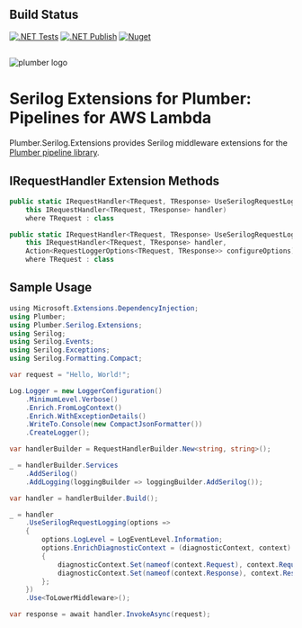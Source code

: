 ## Build Status
[![.NET Tests](https://github.com/marklauter/plumber.serilog.extensions/actions/workflows/dotnet.tests.yml/badge.svg)](https://github.com/marklauter/plumber.serilog.extensions/actions/workflows/dotnet.tests.yml)
[![.NET Publish](https://github.com/marklauter/plumber.serilog.extensions/actions/workflows/dotnet.publish.yml/badge.svg?event=release)](https://github.com/marklauter/plumber.serilog.extensions/actions/workflows/dotnet.publish.yml)
[![Nuget](https://img.shields.io/badge/Nuget-v1.1.1-blue)](https://www.nuget.org/packages/MSL.Plumber.Serilog.Extensions/)

##
![plumber logo](https://raw.githubusercontent.com/marklauter/plumber/main/images/plumber.png)

# Serilog Extensions for Plumber: Pipelines for AWS Lambda
Plumber.Serilog.Extensions provides Serilog middleware extensions for the [Plumber pipeline library](https://github.com/marklauter/plumber).

## IRequestHandler Extension Methods
```csharp
public static IRequestHandler<TRequest, TResponse> UseSerilogRequestLogging<TRequest, TResponse>(
    this IRequestHandler<TRequest, TResponse> handler)
    where TRequest : class
```

```csharp
public static IRequestHandler<TRequest, TResponse> UseSerilogRequestLogging<TRequest, TResponse>(
    this IRequestHandler<TRequest, TResponse> handler,
    Action<RequestLoggerOptions<TRequest, TResponse>> configureOptions)
    where TRequest : class
```

## Sample Usage
```csharp
﻿using Microsoft.Extensions.DependencyInjection;
using Plumber;
using Plumber.Serilog.Extensions;
using Serilog;
using Serilog.Events;
using Serilog.Exceptions;
using Serilog.Formatting.Compact;

var request = "Hello, World!";

Log.Logger = new LoggerConfiguration()
    .MinimumLevel.Verbose()
    .Enrich.FromLogContext()
    .Enrich.WithExceptionDetails()
    .WriteTo.Console(new CompactJsonFormatter())
    .CreateLogger();

var handlerBuilder = RequestHandlerBuilder.New<string, string>();

_ = handlerBuilder.Services
    .AddSerilog()
    .AddLogging(loggingBuilder => loggingBuilder.AddSerilog());

var handler = handlerBuilder.Build();

_ = handler
    .UseSerilogRequestLogging(options =>
    {
        options.LogLevel = LogEventLevel.Information;
        options.EnrichDiagnosticContext = (diagnosticContext, context) =>
        {
            diagnosticContext.Set(nameof(context.Request), context.Request);
            diagnosticContext.Set(nameof(context.Response), context.Response);
        };
    })
    .Use<ToLowerMiddleware>();

var response = await handler.InvokeAsync(request);
```
